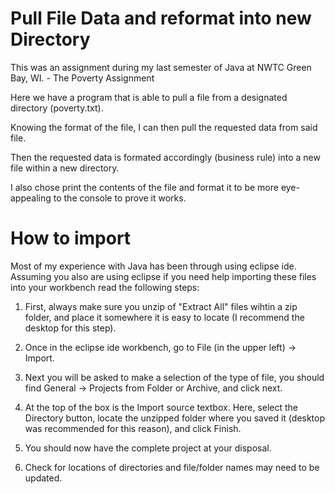 # Pull File Data and reformat into new Directory

This was an assignment during my last semester of Java at NWTC Green Bay, WI. - The Poverty Assignment


Here we have a program that is able to pull a file from a designated directory (poverty.txt).

Knowing the format of the file, I can then pull the requested data from said file.

Then the requested data is formated accordingly (business rule) into a new file within a new directory. 

I also chose print the contents of the file and format it to be more eye-appealing to the console to prove it works.

# How to import 
Most of my experience with Java has been through using eclipse ide.
Assuming you also are using eclipse if you need help importing these files into your workbench read the following steps:

1) First, always make sure you unzip of "Extract All" files wihtin a zip folder, and place it somewhere it is easy to locate (I recommend the desktop for this step).

2) Once in the eclipse ide workbench, go to File (in the upper left) -> Import.

3) Next you will be asked to make a selection of the type of file, you should find General -> Projects from Folder or Archive, and click next.

4) At the top of the box is the Import source textbox. Here, select the Directory button, locate the unzipped folder where you saved it (desktop was recommended for this reason), and click Finish.

5) You should now have the complete project at your disposal.

6) Check for locations of directories and file/folder names may need to be updated.



